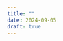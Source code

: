 ```yaml
---
title: ""
date: 2024-09-05
draft: true
---
```


<div style="width:100%;aspect-ratio:.7071">
    <object width="100%" height="100%" data="main.pdf">
    </object>
</div>
